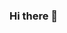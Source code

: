 ### Hi there 👋

<!--
**Dipta3567/Dipta3567** is a ✨ _special_ ✨ repository because its `README.md` (this file) appears on your GitHub profile.

Here are some ideas to get you started:

- 🔭 I’m currently working on  somthing cool
- 🌱 I’m currently a student of cse department of International Islamic University Chittagong
- 📫 How to reach me: diptadhor2002@gmail.com
-->
